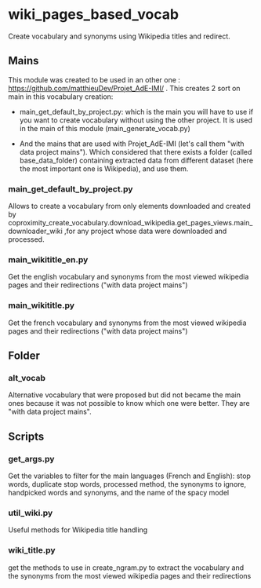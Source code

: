 # wiki_pages_based_vocab

Create vocabulary and synonyms using Wikipedia titles and redirect.

## Mains

This module was created to be used in an other one : https://github.com/matthieuDev/Projet_AdE-IMI/ . This creates 2 sort on main in this vocabulary creation:

- main_get_default_by_project.py: which is the main you will have to use if you want to create vocabulary without using the other project. It is used in the main of this module (main_generate_vocab.py)

- And the mains that are used with Projet_AdE-IMI (let's call them "with data project mains"). Which considered that there exists a folder (called base_data_folder) containing extracted data from different dataset (here the most important one is Wikipedia), and use them.

### main_get_default_by_project.py

Allows to create a vocabulary from only elements downloaded and created by coproximity_create_vocabulary.download_wikipedia.get_pages_views.main_downloader_wiki ,for any project whose data were downloaded and processed.

### main_wikititle_en.py

Get the english vocabulary and synonyms from the most viewed wikipedia pages and their redirections ("with data project mains")

### main_wikititle.py

Get the french vocabulary and synonyms from the most viewed wikipedia pages and their redirections ("with data project mains")

## Folder

### alt_vocab

Alternative vocabulary that were proposed but did not became the main ones because it was not possible to know which one were better. They are "with data project mains".

## Scripts

### get_args.py

Get the variables to filter for the main languages (French and English): stop words, duplicate stop words, processed method, the synonyms to ignore, handpicked words and synonyms, and the name of the spacy model

### util_wiki.py

Useful methods for Wikipedia title handling

### wiki_title.py

get the methods to use in create_ngram.py to extract the vocabulary and the synonyms from the most viewed wikipedia pages and their redirections
